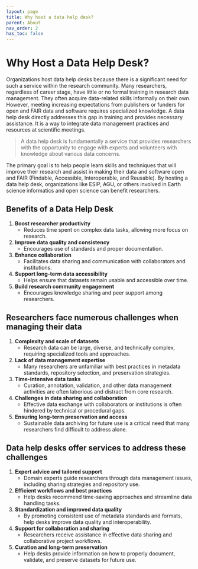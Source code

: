 ```yaml
---
layout: page
title: Why host a data help desk?
parent: About
nav_order: 2
has_toc: false
---
```


# Why Host a Data Help Desk?

Organizations host data help desks because there is a significant need for such
a service within the research community. Many researchers, regardless of career
stage, have little or no formal training in research data management. They often
acquire data-related skills informally on their own. However, meeting increasing
expectations from publishers or funders for open and FAIR data and software
requires specialized knowledge. A data help desk directly addresses this gap in
training and provides necessary assistance. It is a way to integrate data
management practices and resources at scientific meetings.

> A data help desk is fundamentally a service that provides researchers with the
> opportunity to engage with experts and volunteers with knowledge about various
> data concerns.

The primary goal is to help people learn skills and techniques that will improve
their research and assist in making their data and software open and FAIR
(Findable, Accessible, Interoperable, and Reusable). By hosting a data help
desk, organizations like ESIP, AGU, or others involved in Earth science
informatics and open science can benefit researchers.

## Benefits of a Data Help Desk

<!-- prettier-ignore -->
1. **Boost researcher productivity**
   - Reduces time spent on complex data tasks, allowing more focus on research.
1. **Improve data quality and consistency**
   - Encourages use of standards and proper documentation.
1. **Enhance collaboration**
   - Facilitates data sharing and communication with collaborators and institutions.
1. **Support long-term data accessibility**
   - Helps ensure that datasets remain usable and accessible over time.
1. **Build research community engagement**
   - Encourages knowledge sharing and peer support among researchers.

## Researchers face numerous challenges when managing their data

<!-- prettier-ignore -->
1. **Complexity and scale of datasets**
   - Research data can be large, diverse,
    and technically complex, requiring specialized tools and approaches.
1. **Lack of data management expertise**
   - Many researchers are unfamiliar with
    best practices in metadata standards, repository selection, and preservation
    strategies.
1. **Time-intensive data tasks**
   - Curation, annotation, validation, and other
    data management activities are often laborious and distract from core
    research.
1. **Challenges in data sharing and collaboration**
   - Effective data exchange
    with collaborators or institutions is often hindered by technical or
    procedural gaps.
1. **Ensuring long-term preservation and access**
   - Sustainable data archiving
    for future use is a critical need that many researchers find difficult to
    address alone.

## Data help desks offer services to address these challenges

<!-- prettier-ignore -->
1. **Expert advice and tailored support**
   - Domain experts guide researchers
    through data management issues, including sharing strategies and repository
    use.
1. **Efficient workflows and best practices**
   - Help desks recommend time-saving
    approaches and streamline data handling tasks.
1. **Standardization and improved data quality**
   - By promoting consistent use
    of metadata standards and formats, help desks improve data quality and
    interoperability.
1. **Support for collaboration and sharing**
   - Researchers receive assistance in
    effective data sharing and collaborative project workflows.
1. **Curation and long-term preservation**
   - Help desks provide information on
    how to properly document, validate, and preserve datasets for future use.

